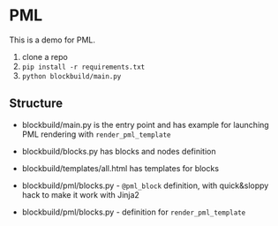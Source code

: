 # PML #

This is a demo for PML.

1. clone a repo
1. `pip install -r requirements.txt`
1. `python blockbuild/main.py`

## Structure ##
* blockbuild/main.py is the entry point and has example for launching PML rendering with `render_pml_template`
* blockbuild/blocks.py has blocks and nodes definition
* blockbuild/templates/all.html has templates for blocks

* blockbuild/pml/blocks.py - `@pml_block` definition, with quick&sloppy hack to make it work with Jinja2
* blockbuild/pml/blocks.py - definition for `render_pml_template`